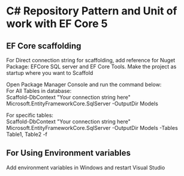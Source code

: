 
# C# Repository Pattern and Unit of work with EF Core 5

## EF Core scaffolding

For Direct connection string for scaffolding, add reference for Nuget Package: EFCore SQL server and EF Core Tools. Make the project as startup where you want to Scaffold   
  
Open Package Manager Console and run the command below:    
For All Tables in database:  
Scaffold-DbContext "Your connection string here" Microsoft.EntityFrameworkCore.SqlServer -OutputDir Models   

For specific tables:  
Scaffold-DbContext "Your connection string here" Microsoft.EntityFrameworkCore.SqlServer -OutputDir Models -Tables Table1, Table2 -f   

## For Using Environment variables  
Add environment variables in Windows and restart Visual Studio 
